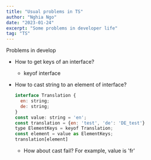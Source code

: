 ```yaml
---
title: "Usual problems in TS"
author: "Nghia Ngo"
date: "2023-01-24"
excerpt: "Some problems in developer life"
tag: "TS"
---
```

Problems in develop

- How to get keys of an interface?

  - keyof interface

- How to cast string to an element of interface?

  ```js
  interface Translation {
    en: string;
    de: string;
  }
  const value: string = 'en';
  const translation = {en: 'test', 'de': 'DE_test'}
  type ElementKeys = keyof Translation;
  const element = value as ElementKeys;
  translation[element]
  ```

  - How about cast fail? For example, value is 'fr'